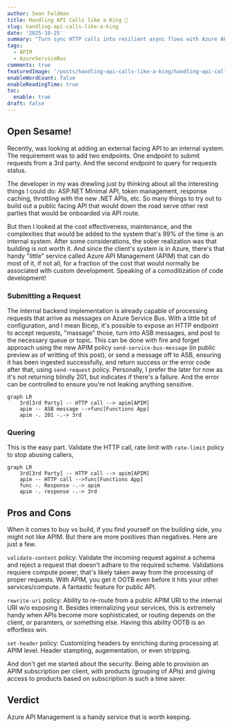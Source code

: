 ```yaml
---
author: Sean Feldman
title: Handling API Calls like a King 👑
slug: handling-api-calls-like-a-king
date: '2025-10-25'
summary: "Turn sync HTTP calls into resilient async flows with Azure API Management and queues—embracing backpressure, retries, and idempotency to keep APIs fast and reliable."
tags: 
  - APIM
  - AzureServiceBus
comments: true
featuredImage: '/posts/handling-api-calls-like-a-king/handling-api-calls-like-a-king.webp'
enableWordCount: false
enableReadingTime: true
toc:
  enable: true
draft: false  
---
```


## Open Sesame!

Recently, was looking at adding an external facing API to an internal system. The requirement was to add two endpoints. One endpoint to submit requests from a 3rd party. And the second endpoint to query for requests status.

The developer in my was drewling just by thinking about all the interesting things I could do: ASP.NET Minimal API, token management, response caching, throttling with the new .NET APIs, etc. So many things to try out to build out a public facing API that would down the road serve other rest parties that would be onboarded via API route.

But then I looked at the cost effectiveness, maintenance, and the complexities that would be added to the system that's 99% of the time is an internal system. After some considerations, the sober realization was that building is not worth it. And since the client's system is in Azure, there's that handy "little" service called Azure API Management (APIM) that can do most of it, if not all, for a fraction of the cost that would normally be associated with custom development. Speaking of a comoditization of code development!

### Submitting a Request

The internal backend implementation is already capable of processing requests that arrive as messages on Azure Service Bus. With a little bit of configuration, and I mean Bicep, it's possible to expose an HTTP endpoint to accept requests, "massage" those, turn into ASB messages, and post to the necessary queue or topic. This can be done with fire and forget approach using the new APIM policy `send-service-bus-message` (in public preview as of writting of this post), or send a message off to ASB, ensuring it has been ingested successfully, and return success or the error code after that, using `send-request` policy. Personally, I prefer the later for now as it's not returning blindly 201, but indicates if there's a failure. And the error can be controlled to ensure you're not leaking anything sensitive.

```mermaid
graph LR
    3rd[3rd Party] -- HTTP call --> apim[APIM]
    apim -- ASB message -->func[Functions App]
    apim -. 201 -.-> 3rd
```

### Quering

This is the easy part. Validate the HTTP call, rate limit with `rate-limit` policy to stop abusing callers, 

```mermaid
graph LR
    3rd[3rd Party] -- HTTP call --> apim[APIM]
    apim -- HTTP call -->func[Functions App]
    func -. Response -.-> apim
    apim -. response -.-> 3rd
```

## Pros and Cons

When it comes to buy vs build, if you find yourself on the building side, you might not like APIM. But there are more positives than negatives. Here are just a few.

`validate-content` policy: Validate the incoming request against a schema and reject a request that doesn't adhare to the required scheme. Validations requiere compute power, that's likely taken away from the processing of proper requests. With APIM, you get it OOTB even before it hits your other services/compute. A fantastic feature for public API.

`rewrite-uri` policy: Ability to re-route from a public APIM URI to the internal URI w/o exposing it. Besides internalizing your services, this is extremely handy when APIs become more sophisticated, or routing depends on the client, or paramters, or something else. Having this ability OOTB is an effortless win.

`set-header` policy: Customizing headers by enriching during processing at APIM level. Header stampting, augementation, or even stripping.

And don't get me started about the security. Being able to provision an APIM subscription per client, with products (grouping of APIs) and giving access to products based on subscription is such a time saver.

## Verdict

Azure API Management is a handy service that is worth keeping.